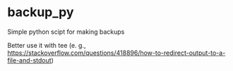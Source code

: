 # backup_py
Simple python scipt for making backups

Better use it with tee (e. g., https://stackoverflow.com/questions/418896/how-to-redirect-output-to-a-file-and-stdout)

